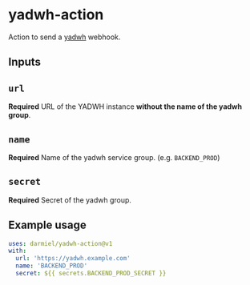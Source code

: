 # yadwh-action

Action to send a [yadwh](https://github.com/darmiel/yadwh) webhook.

## Inputs

## `url`

**Required** URL of the YADWH instance **without the name of the yadwh group**.

## `name`

**Required** Name of the yadwh service group. (e.g. `BACKEND_PROD`)

## `secret`

**Required** Secret of the yadwh group.

## Example usage

```yaml
uses: darmiel/yadwh-action@v1
with:
  url: 'https://yadwh.example.com'
  name: 'BACKEND_PROD'
  secret: ${{ secrets.BACKEND_PROD_SECRET }}
```